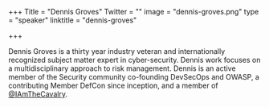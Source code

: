 +++
Title = "Dennis Groves"
Twitter = ""
image = "dennis-groves.png"
type = "speaker"
linktitle = "dennis-groves"

+++

Dennis Groves is a thirty year industry veteran and internationally recognized subject matter expert in cyber-security. Dennis work focuses on a multidisciplinary approach to risk management.  Dennis is an active member of the Security community co-founding DevSecOps and OWASP, a contributing Member DefCon since inception, and a member of [@IAmTheCavalry](https://twitter.com/IAmTheCavalry).
